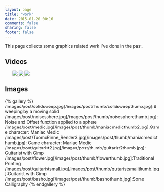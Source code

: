 ```yaml
---
layout: page
title: "work"
date: 2015-01-20 00:16
comments: false
sharing: false
footer: false
---
```

This page collects some graphics related work I've done in the past. 

## Videos
<ul class="gallery">
<a class="fancybox-media" href="https://www.youtube.com/watch?v=eWW7FdgLAw0" title="BFX competition entry 2013">
<img src="/images/post/thumb/poseidonthumb.jpg"</a>
<a class="fancybox-media" href="https://www.youtube.com/watch?v=s0o3hQ0BIG4" title="Interactive implicit geometry modeller">
<img src="/images/post/thumb/implicitthumb.jpg"/> </a>
<a class="fancybox-media" href="https://www.youtube.com/watch?v=W2siVNk3w0g" title="Deferred rendering with depth map shadows">
<img src="/images/post/thumb/deferredthumb.jpg"/></a>
</ul>

## Images 
{% gallery %}
/images/post/solidsweep.jpg[/images/post/thumb/solidsweepthumb.jpg]:Sweeping by a moving solid
/images/post/noisesphere.jpg[/images/post/thumb/noisespherethumb.jpg]:Noise and Offset function applied to a sphere
/images/post/medic.jpg[/images/post/thumb/maniacmedicthumb2.jpg]:Game character: Maniac Medic
/images/post/TuomoRinne_Render3.jpg[/images/post/thumb/maniacmedicthumb.jpg]: Game character: Maniac Medic
/images/post/guitarist2.jpg[/images/post/thumb/guitarist2thumb.jpg]: Guitarist with Gimp
/images/post/flower.jpg[/images/post/thumb/flowerthumb.jpg]:Traditional Printing
/images/post/guitaristsmall.jpg[/images/post/thumb/guitaristsmallthumb.jpg]:Guitarist with Gimp
/images/post/basho.jpg[/images/post/thumb/bashothumb.jpg]:Some Calligraphy
{% endgallery %}
